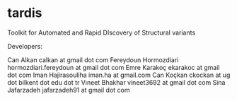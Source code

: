 tardis
======

Toolkit for Automated and Rapid DIscovery of Structural variants

Developers:

Can Alkan		calkan at gmail dot com
Fereydoun Hormozdiari	hormozdiari.fereydoun at gmail dot com
Emre Karakoç		ekarakoc at gmail dot com
Iman Hajirasouliha	iman.ha at gmail.com
Can Koçkan		ckockan at ug dot bilkent dot edu dot tr
Vıneet Bhakhar		vineet3692 at gmail dot com
Sina Jafarzadeh		jafarzadeh91 at gmail dot com

